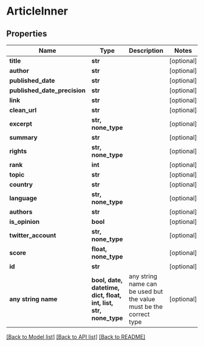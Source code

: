 # ArticleInner


## Properties
Name | Type | Description | Notes
------------ | ------------- | ------------- | -------------
**title** | **str** |  | [optional] 
**author** | **str** |  | [optional] 
**published_date** | **str** |  | [optional] 
**published_date_precision** | **str** |  | [optional] 
**link** | **str** |  | [optional] 
**clean_url** | **str** |  | [optional] 
**excerpt** | **str, none_type** |  | [optional] 
**summary** | **str** |  | [optional] 
**rights** | **str, none_type** |  | [optional] 
**rank** | **int** |  | [optional] 
**topic** | **str** |  | [optional] 
**country** | **str** |  | [optional] 
**language** | **str, none_type** |  | [optional] 
**authors** | **str** |  | [optional] 
**is_opinion** | **bool** |  | [optional] 
**twitter_account** | **str, none_type** |  | [optional] 
**score** | **float, none_type** |  | [optional] 
**id** | **str** |  | [optional] 
**any string name** | **bool, date, datetime, dict, float, int, list, str, none_type** | any string name can be used but the value must be the correct type | [optional]

[[Back to Model list]](../README.md#documentation-for-models) [[Back to API list]](../README.md#documentation-for-api-endpoints) [[Back to README]](../README.md)


